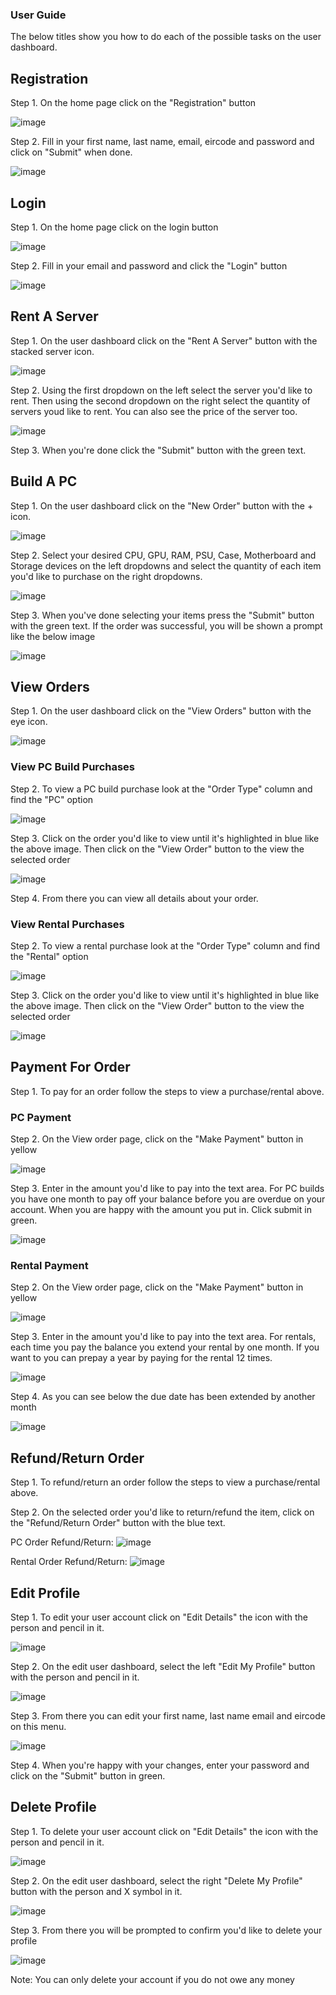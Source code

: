### User Guide

The below titles show you how to do each of the possible tasks on the user dashboard.


## Registration
Step 1. On the home page click on the "Registration" button

![image](https://raw.githubusercontent.com/IAmAndyIE/WeBuildPCs/master/docs/img/Screen%20Shot%202021-04-24%20at%2020.45.04.png?token=ASXKTQOBT4HXESMEX37SLCDARX23G)

Step 2. Fill in your first name, last name, email, eircode and password and click on "Submit" when done.

![image](https://raw.githubusercontent.com/IAmAndyIE/WeBuildPCs/master/docs/img/Screen%20Shot%202021-04-24%20at%2020.45.14.png?token=ASXKTQMXJ22T7BH5V5L7YV3ARX3UI)

## Login

Step 1. On the home page click on the login button

![image](https://raw.githubusercontent.com/IAmAndyIE/WeBuildPCs/master/docs/img/Screen%20Shot%202021-04-24%20at%2020.45.04.png?token=ASXKTQOBT4HXESMEX37SLCDARX23G)

Step 2. Fill in your email and password and click the "Login" button

![image](https://raw.githubusercontent.com/IAmAndyIE/WeBuildPCs/master/docs/img/Screen%20Shot%202021-04-24%20at%2020.45.25.png?token=ASXKTQJOYKXJCDMJLPNM4ITARX3XE)

## Rent A Server

Step 1. On the user dashboard click on the "Rent A Server" button with the stacked server icon.

![image](https://raw.githubusercontent.com/IAmAndyIE/WeBuildPCs/master/docs/img/Screen%20Shot%202021-04-24%20at%2021.06.52.png?token=ASXKTQL3K3IMXWY7K6UCQ3DARX4WC)

Step 2. Using the first dropdown on the left select the server you'd like to rent.  Then using the second dropdown on the right select the quantity of servers youd like to rent.  You can also see the price of the server too.

![image](https://raw.githubusercontent.com/IAmAndyIE/WeBuildPCs/master/docs/img/Screen%20Shot%202021-04-24%20at%2021.07.10.png?token=ASXKTQLOJE7RTR7UEGCLYJDAR23QI)

Step 3. When you're done click the "Submit" button with the green text.

## Build A PC

Step 1. On the user dashboard click on the "New Order" button with the + icon.

![image](https://raw.githubusercontent.com/IAmAndyIE/WeBuildPCs/master/docs/img/NewOrder.png?token=ASXKTQOI353O2SQEUIVLDCDAR23CM)

Step 2. Select your desired CPU, GPU, RAM, PSU, Case, Motherboard and Storage devices on the left dropdowns and select the quantity of each item you'd like to purchase on the right dropdowns.

![image](https://raw.githubusercontent.com/IAmAndyIE/WeBuildPCs/master/docs/img/Screen%20Shot%202021-04-24%20at%2021.08.07.png?token=ASXKTQMH4ZNBZRFZDXF7BNDAR2WVQ)

Step 3. When you've done selecting your items press the "Submit" button with the green text.  If the order was successful, you will be shown a prompt like the below image

![image](https://raw.githubusercontent.com/IAmAndyIE/WeBuildPCs/master/docs/img/Screen%20Shot%202021-04-24%20at%2021.08.24.png?token=ASXKTQOP7FQNN75AUAZ2TH3AR2W6U)

## View Orders

Step 1. On the user dashboard click on the "View Orders" button with the eye icon.

![image](https://raw.githubusercontent.com/IAmAndyIE/WeBuildPCs/master/docs/img/ViewOrder.png?token=ASXKTQJX2SCGLU2PKVZJXA3AR23DU)

### View PC Build Purchases

Step 2. To view a PC build purchase look at the "Order Type" column and find the "PC" option

![image](https://raw.githubusercontent.com/IAmAndyIE/WeBuildPCs/master/docs/img/Screen%20Shot%202021-04-24%20at%2021.12.52.png?token=ASXKTQK7M73JFB7WWKADAWLAR2YO6)

Step 3. Click on the order you'd like to view until it's highlighted in blue like the above image.  Then click on the "View Order" button to the view the selected order

![image](https://raw.githubusercontent.com/IAmAndyIE/WeBuildPCs/master/docs/img/Screen%20Shot%202021-04-24%20at%2021.13.50.png?token=ASXKTQN2C24ZEV7HKUL6W4TAR23KO)

Step 4. From there you can view all details about your order.

### View Rental Purchases

Step 2. To view a rental purchase look at the "Order Type" column and find the "Rental" option

![image](https://raw.githubusercontent.com/IAmAndyIE/WeBuildPCs/master/docs/img/Screen%20Shot%202021-04-24%20at%2021.12.52.png?token=ASXKTQK7M73JFB7WWKADAWLAR2YO6)

Step 3. Click on the order you'd like to view until it's highlighted in blue like the above image.  Then click on the "View Order" button to the view the selected order

![image](https://raw.githubusercontent.com/IAmAndyIE/WeBuildPCs/master/docs/img/Screen%20Shot%202021-04-24%20at%2021.12.52.png?token=ASXKTQPNZ4CTN6CRFLEOQYLAR23GI)

## Payment For Order

Step 1. To pay for an order follow the steps to view a purchase/rental above.

### PC Payment

Step 2. On the View order page, click on the "Make Payment" button in yellow

![image](https://raw.githubusercontent.com/IAmAndyIE/WeBuildPCs/master/docs/img/Screen%20Shot%202021-04-24%20at%2021.13.50.png?token=ASXKTQPM4N4CRNZJ3QPM3I3AR3YFM)

Step 3. Enter in the amount you'd like to pay into the text area.  For PC builds you have one month to pay off your balance before you are overdue on your account.  When you are happy with the amount you put in.  Click submit in green.

![image](https://raw.githubusercontent.com/IAmAndyIE/WeBuildPCs/master/docs/img/Screen%20Shot%202021-04-24%20at%2021.14.06.png?token=ASXKTQJ4XM7EO6VT6YGPT3DAR3YJY)

### Rental Payment

Step 2. On the View order page, click on the "Make Payment" button in yellow

![image](https://raw.githubusercontent.com/IAmAndyIE/WeBuildPCs/master/docs/img/Screen%20Shot%202021-04-24%20at%2021.13.07.png?token=ASXKTQPG4UINULZPD2EXLILAR3Y6G)

Step 3. Enter in the amount you'd like to pay into the text area.  For rentals, each time you pay the balance you extend your rental by one month.  If you want to you can prepay a year by paying for the rental 12 times.

![image](https://raw.githubusercontent.com/IAmAndyIE/WeBuildPCs/master/docs/img/Screen%20Shot%202021-04-24%20at%2021.13.22.png?token=ASXKTQPTXBJ5PIXYN2MNEK3AR3YYO)

Step 4. As you can see below the due date has been extended by another month

![image](https://raw.githubusercontent.com/IAmAndyIE/WeBuildPCs/master/docs/img/Screen%20Shot%202021-04-24%20at%2021.13.31.png?token=ASXKTQOO5V6POSH6Z2T5U4LAR3YWC)

## Refund/Return Order

Step 1. To refund/return an order follow the steps to view a purchase/rental above.

Step 2. On the selected order you'd like to return/refund the item, click on the "Refund/Return Order" button with the blue text.

PC Order Refund/Return:
![image](https://raw.githubusercontent.com/IAmAndyIE/WeBuildPCs/master/docs/img/Screen%20Shot%202021-04-24%20at%2021.13.50.png?token=ASXKTQN2C24ZEV7HKUL6W4TAR23KO)

Rental Order Refund/Return:
![image](https://raw.githubusercontent.com/IAmAndyIE/WeBuildPCs/master/docs/img/Screen%20Shot%202021-04-24%20at%2021.13.07.png?token=ASXKTQMDGMFWXKUFI7LNWCDAR23H2)


## Edit Profile

Step 1. To edit your user account click on "Edit Details" the icon with the person and pencil in it.

![image](https://raw.githubusercontent.com/IAmAndyIE/WeBuildPCs/master/docs/img/EditDetails.png?token=ASXKTQPFR55MGCHWRKDISYLAR23YQ)

Step 2. On the edit user dashboard, select the left "Edit My Profile" button with the person and pencil in it.

![image](https://raw.githubusercontent.com/IAmAndyIE/WeBuildPCs/master/docs/img/Screen%20Shot%202021-04-25%20at%2000.49.49.png?token=ASXKTQNVRIO74SXGTJCBYHDAR24A6)

Step 3. From there you can edit your first name, last name email and eircode on this menu.

![image](https://raw.githubusercontent.com/IAmAndyIE/WeBuildPCs/master/docs/img/Screen%20Shot%202021-04-25%20at%2000.50.00.png?token=ASXKTQO5T4XID4BPMZHENZDAR24KY)

Step 4. When you're happy with your changes, enter your password and click on the "Submit" button in green.

## Delete Profile

Step 1. To delete your user account click on "Edit Details" the icon with the person and pencil in it.

![image](https://raw.githubusercontent.com/IAmAndyIE/WeBuildPCs/master/docs/img/EditDetails.png?token=ASXKTQPFR55MGCHWRKDISYLAR23YQ)

Step 2. On the edit user dashboard, select the right "Delete My Profile" button with the person and X symbol in it.

![image](https://raw.githubusercontent.com/IAmAndyIE/WeBuildPCs/master/docs/img/Screen%20Shot%202021-04-25%20at%2000.49.49.png?token=ASXKTQNVRIO74SXGTJCBYHDAR24A6)

Step 3. From there you will be prompted to confirm you'd like to delete your profile

![image](https://raw.githubusercontent.com/IAmAndyIE/WeBuildPCs/master/docs/img/Screen%20Shot%202021-04-25%20at%2000.50.10.png?token=ASXKTQPNHLUWSPF6CF5VCL3AR24SO)

Note: You can only delete your account if you do not owe any money
